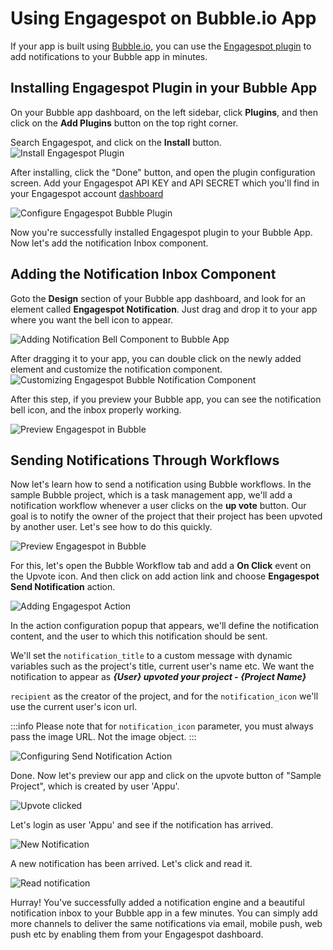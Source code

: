 # Using Engagespot on Bubble.io App

If your app is built using <a href="https://bubble.io" rel="nofollow" target="_blank">Bubble.io</a>, you can use the <a href="https://bubble.io/plugin/engagespot-notifications-1646149514133x734161642066018300" target="_blank" rel="nofollow">Engagespot plugin</a> to add notifications to your Bubble app in minutes.

## Installing Engagespot Plugin in your Bubble App

On your Bubble app dashboard, on the left sidebar, click **Plugins**, and then click on the **Add Plugins** button on the top right corner.

Search Engagespot, and click on the **Install** button.
![Install Engagespot Plugin](/img/install_engagespot_plugin.png)

After installing, click the "Done" button, and open the plugin configuration screen. Add your Engagespot API KEY and API SECRET which you'll find in your Engagespot account [dashboard](https://portal.engagespot.co)

![Configure Engagespot Bubble Plugin](/img/configure_engagespot_bubble_plugin.png)

Now you're successfully installed Engagespot plugin to your Bubble App. Now let's add the notification Inbox component.

## Adding the Notification Inbox Component

Goto the **Design** section of your Bubble app dashboard, and look for an element called **Engagespot Notification**. Just drag and drop it to your app where you want the bell icon to appear.

![Adding Notification Bell Component to Bubble App](/img/engagespot_bubble_element.png)

After dragging it to your app, you can double click on the newly added element and customize the notification component.
![Customizing Engagespot Bubble Notification Component](/img/customize_engagespot_bubble.png)

After this step, if you preview your Bubble app, you can see the notification bell icon, and the inbox properly working.

![Preview Engagespot in Bubble](/img/preview_app.png)

## Sending Notifications Through Workflows

Now let's learn how to send a notification using Bubble workflows. In the sample Bubble project, which is a task management app, we'll add a notification workflow whenever a user clicks on the **up vote** button. Our goal is to notify the owner of the project that their project has been upvoted by another user. Let's see how to do this quickly.

![Preview Engagespot in Bubble](/img/upvote_bubble_app.png)

For this, let's open the Bubble Workflow tab and add a **On Click** event on the Upvote icon. And then click on add action link and choose **Engagespot Send Notification** action.

![Adding Engagespot Action](/img/send_notification_action.png)

In the action configuration popup that appears, we'll define the notification content, and the user to which this notification should be sent.

We'll set the `notification_title` to a custom message with dynamic variables such as the project's title, current user's name etc. We want the notification to appear as **_{User} upvoted your project - {Project Name}_**

`recipient` as the creator of the project, and for the `notification_icon` we'll use the current user's icon url.

:::info
Please note that for `notification_icon` parameter, you must always pass the image URL. Not the image object.
:::

![Configuring Send Notification Action](/img/configuring_engagespot_notification_action.png)

Done. Now let's preview our app and click on the upvote button of "Sample Project", which is created by user 'Appu'.

![Upvote clicked](/img/upvote_clicked.png)

Let's login as user 'Appu' and see if the notification has arrived.

![New Notification](/img/new_notification.png)

A new notification has been arrived. Let's click and read it.

![Read notification](/img/open_notification_inbox.png)

Hurray! You've successfully added a notification engine and a beautiful notification inbox to your Bubble app in a few minutes. You can simply add more channels to deliver the same notifications via email, mobile push, web push etc by enabling them from your Engagespot dashboard.
